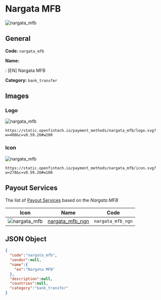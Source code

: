 
# Nargata MFB 
![nargata_mfb](https://static.openfintech.io/payment_methods/nargata_mfb/logo.svg?w=400&c=v0.59.26#w200)  

## General 
**Code:** `nargata_mfb` 
 
**Name:** 
 
:	[EN] Nargata MFB 
 
**Category:** `bank_transfer` 
 

## Images 

### Logo 
![nargata_mfb](https://static.openfintech.io/payment_methods/nargata_mfb/logo.svg?w=400&c=v0.59.26#w200)  

```
https://static.openfintech.io/payment_methods/nargata_mfb/logo.svg?w=400&c=v0.59.26#w200
```  

### Icon 
![nargata_mfb](https://static.openfintech.io/payment_methods/nargata_mfb/icon.svg?w=278&c=v0.59.26#w100)  

```
https://static.openfintech.io/payment_methods/nargata_mfb/icon.svg?w=278&c=v0.59.26#w100
```  

## Payout Services 
 
The list of [Payout Services](/payout-services/) based on the _Nargata MFB_ 

|Icon|Name|Code| 
|:---:|:---:|:---:| 
|![nargata_mfb](https://static.openfintech.io/payout_methods/nargata_mfb/icon.svg?w=278&c=v0.59.26#w40) |[nargata_mfb_ngn](/payout-services/nargata_mfb_ngn/)|`nargata_mfb_ngn`| 
 

## JSON Object 

```json
{
  "code":"nargata_mfb",
  "vendor":null,
  "name":{
    "en":"Nargata MFB"
  },
  "description":null,
  "countries":null,
  "category":"bank_transfer"
}
```  
